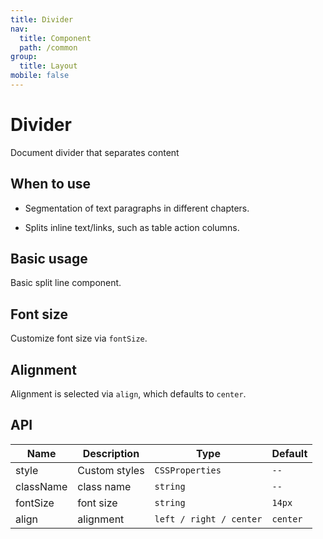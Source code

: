 ```yaml
---
title: Divider
nav:
  title: Component
  path: /common
group:
  title: Layout
mobile: false
---
```


# Divider

<p>Document divider that separates content</p>

## When to use

- Segmentation of text paragraphs in different chapters.

- Splits inline text/links, such as table action columns.

## Basic usage

Basic split line component.

<code src="./demos/index1.tsx"></code>

## Font size

Customize font size via `fontSize`.

<code src="./demos/index2.tsx"></code>

## Alignment

Alignment is selected via `align`, which defaults to `center`.

<code src="./demos/index4.tsx"></code>

## API

| Name      | Description   | Type                    | Default  |
| --------- | ------------- | ----------------------- | -------- |
| style     | Custom styles | `CSSProperties`         | `--`     |
| className | class name    | `string`                | `--`     |
| fontSize  | font size     | `string`                | `14px`   |
| align     | alignment     | `left / right / center` | `center` |
